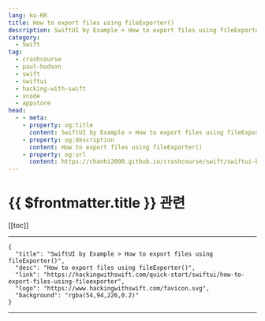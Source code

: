 ```yaml
---
lang: ko-KR
title: How to export files using fileExporter()
description: SwiftUI by Example > How to export files using fileExporter()
category:
  - Swift
tag: 
  - crashcourse
  - paul-hudson
  - swift
  - swiftui
  - hacking-with-swift
  - xcode
  - appstore
head:
  - - meta:
    - property: og:title
      content: SwiftUI by Example > How to export files using fileExporter()
    - property: og:description
      content: How to export files using fileExporter()
    - property: og:url
      content: https://chanhi2000.github.io/crashcourse/swift/swiftui-by-example/21-data/how-to-export-files-using-fileexporter.html
---
```


# {{ $frontmatter.title }} 관련

[[toc]]

---

```component VPCard
{
  "title": "SwiftUI by Example > How to export files using fileExporter()",
  "desc": "How to export files using fileExporter()",
  "link": "https://hackingwithswift.com/quick-start/swiftui/how-to-export-files-using-fileexporter",
  "logo": "https://www.hackingwithswift.com/favicon.svg",
  "background": "rgba(54,94,226,0.2)"
}
```

---

<TagLinks />